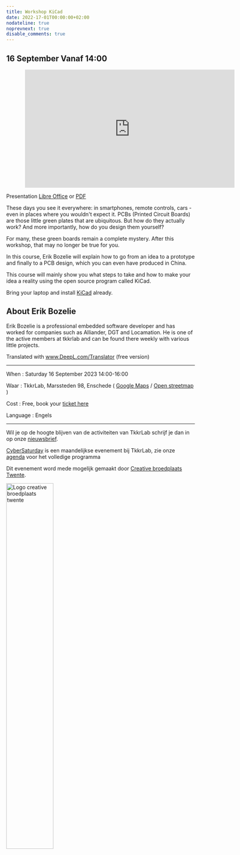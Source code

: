 ```yaml
---
title: Workshop KiCad
date: 2022-17-01T00:00:00+02:00
nodateline: true
noprevnext: true
disable_comments: true
---
```


## 16 September Vanaf 14:00 ##

<iframe style="margin: 0px 10%;" width="560" height="315" src="https://www.youtube.com/embed/ezMzpeEHmU0?si=Ea3jNZd9RsR4nL71&amp;start=292" title="YouTube video player" frameborder="0" allow="accelerometer; autoplay; clipboard-write; encrypted-media; gyroscope; picture-in-picture; web-share" allowfullscreen></iframe>



Presentation [Libre Office](/images/kicad.odp) or [PDF](/images/kicad.pdf)

These days you see it everywhere: in smartphones, remote controls, cars - even in places where you wouldn't expect it. PCBs (Printed Circuit Boards) are those little green plates that are ubiquitous. But how do they actually work? And more importantly, how do you design them yourself?

For many, these green boards remain a complete mystery. After this workshop, that may no longer be true for you.

In this course, Erik Bozelie will explain how to go from an idea to a prototype and finally to a PCB design, which you can even have produced in China.

This course will mainly show you what steps to take and how to make your idea a reality using the open source program called KiCad.

Bring your laptop and install [KiCad](https://www.kicad.org/download/) already.

## About Erik Bozelie

Erik Bozelie is a professional embedded software developer and has worked for companies such as Alliander, DGT and Locamation. He is one of the active members at tkkrlab and can be found there weekly with various little projects.

Translated with www.DeepL.com/Translator (free version)

<hr>

When : Saturday 16 September 2023 14:00-16:00

Waar : TkkrLab, Marssteden 98, Enschede ( [Google Maps](https://www.google.com/maps/place/TkkrLab/@52.2162911,6.8203277,19z/data=!4m8!1m2!3m1!2sTkkrLab!3m4!1s0x47b8146d5a073413:0x19afd02a9c840a4!8m2!3d52.216342!4d6.8205508) / [Open streetmap](https://www.openstreetmap.org/search?query=marssteden%2098%2Censchede#map=19/52.21634/6.82055) )


Cost : Free, book your [ticket here](https://tickets.tkkrlab.space/TkkrLab/u7ufu/)

Language : Engels

<hr>

Wil je op de hoogte blijven van de activiteiten van TkkrLab schrijf je dan in op onze [nieuwsbrief](http://eepurl.com/gLxrLD).

[CyberSaturday](/cybersaturdays/cybersaturday/) is een maandelijkse evenement bij TkkrLab, zie onze [agenda](/agenda/) voor het volledige programma

Dit evenement word mede mogelijk gemaakt door [Creative broedplaats Twente](http://www.creatievebroedplaatsentwente.nl/).

<img width=50% src="/images/Logo-Creatieve-Broedplaatsen-Twente.jpg"  alt="Logo creative broedplaats twente">
